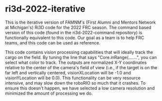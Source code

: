 # ri3d-2022-iterative

This is the iterative version of FAMNM's (First Alumni and Mentors Network at Michigan's) Ri3D code for the 2022 FRC season. The command based version of this code (found in the ri3d-2022-command repository) is functionally equivalent to this code. Our goal as a team is to help FRC teams, and this code can be used as reference.

This code contains vision processing capabilities that will ideally track the cargo on the field. By tuning the line that says "Core.inRange(.......", you can select what color to track. The outputs are normalized X-Y coordinates relative to the center of the camera's field of view (i.e., if the target is on the far left and vertically centered, visionXLocation will be -1.0 and visionYLocation will be 0.0). This functionality can be very resource intensive, and may slow down the roboRIO so much that it crashes. To ensure this doesn't happen, we have selected a low camera resolution and minimized the amount of processing we do.
